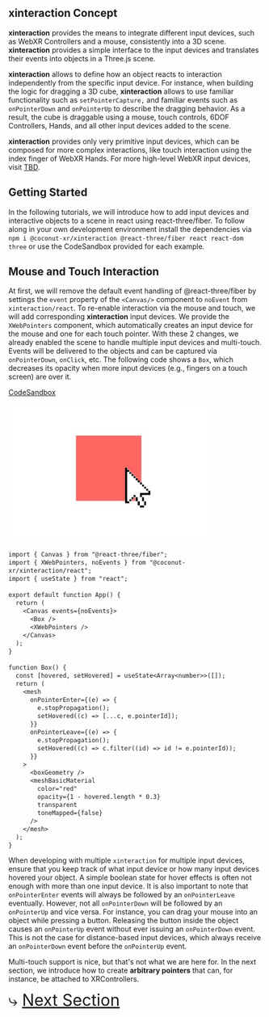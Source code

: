 ## **xinteraction** Concept

**xinteraction** provides the means to integrate different input devices, such as WebXR Controllers and a mouse, consistently into a 3D scene. **xinteraction** provides a simple interface to the input devices and translates their events into objects in a Three.js scene.

**xinteraction** allows to define how an object reacts to interaction independently from the specific input device. For instance, when building the logic for dragging a 3D cube, **xinteraction** allows to use familiar functionality such as `setPointerCapture,` and familiar events such as `onPointerDown` and `onPointerUp` to describe the dragging behavior. As a result, the cube is draggable using a mouse, touch controls, 6DOF Controllers, Hands, and all other input devices added to the scene.

**xinteraction** provides only very primitive input devices, which can be composed for more complex interactions, like touch interaction using the index finger of WebXR Hands. For more high-level WebXR input devices, visit [TBD]().

## Getting Started

In the following tutorials, we will introduce how to add input devices and interactive objects to a scene in react using react-three/fiber. To follow along in your own development environment install the dependencies via `npm i @coconut-xr/xinteraction @react-three/fiber react react-dom three` or use the CodeSandbox provided for each example.

## Mouse and Touch Interaction

At first, we will remove the default event handling of @react-three/fiber by settings the `event` property of the `<Canvas/>` component to `noEvent` from `xinteraction/react`. To re-enable interaction via the mouse and touch, we will add corresponding **xinteraction** input devices. We provide the `XWebPointers` component, which automatically creates an input device for the mouse and one for each touch pointer. With these 2 changes, we already enabled the scene to handle multiple input devices and multi-touch. Events will be delivered to the objects and can be captured via `onPointerDown`, `onClick`, etc. The following code shows a `Box`, which decreases its opacity when more input devices (e.g., fingers on a touch screen) are over it. 

[CodeSandbox](https://codesandbox.io/s/xinteraction-introduction-6848g2?file=/src/app.tsx)

![Screenshot](./introduction.jpg)

```tsx
import { Canvas } from "@react-three/fiber";
import { XWebPointers, noEvents } from "@coconut-xr/xinteraction/react";
import { useState } from "react";

export default function App() {
  return (
    <Canvas events={noEvents}>
      <Box />
      <XWebPointers />
    </Canvas>
  );
}

function Box() {
  const [hovered, setHovered] = useState<Array<number>>([]);
  return (
    <mesh
      onPointerEnter={(e) => {
        e.stopPropagation();
        setHovered((c) => [...c, e.pointerId]);
      }}
      onPointerLeave={(e) => {
        e.stopPropagation();
        setHovered((c) => c.filter((id) => id != e.pointerId));
      }}
    >
      <boxGeometry />
      <meshBasicMaterial
        color="red"
        opacity={1 - hovered.length * 0.3}
        transparent
        toneMapped={false}
      />
    </mesh>
  );
}
```

When developing with multiple `xinteraction` for multiple input devices, ensure that you keep track of what input device or how many input devices hovered your object. A simple boolean state for hover effects is often not enough with more than one input device. It is also important to note that `onPointerEnter` events will always be followed by an `onPointerLeave` eventually. However, not all `onPointerDown` will be followed by an `onPointerUp` and vice versa. For instance, you can drag your mouse into an object while pressing a button. Releasing the button inside the object causes an `onPointerUp` event without ever issuing an `onPointerDown` event. This is not the case for distance-based input devices, which always receive an `onPointerDown` event before the `onPointerUp` event.

Multi-touch support is nice, but that's not what we are here for. In the next section, we introduce how to create **arbitrary pointers** that can, for instance, be attached to XRControllers.

<span style="font-size: 2rem">⤷ [Next Section](pointing.md)</span>
